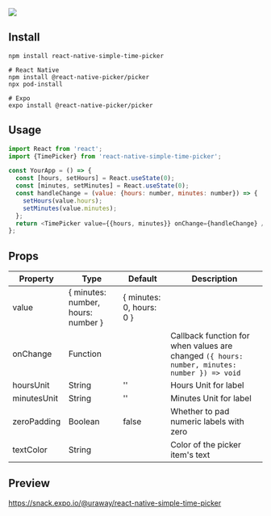 ![](https://i.imgur.com/z47iHvd.png)

## Install

```
npm install react-native-simple-time-picker

# React Native
npm install @react-native-picker/picker
npx pod-install

# Expo
expo install @react-native-picker/picker
```

## Usage

```javascript
import React from 'react';
import {TimePicker} from 'react-native-simple-time-picker';

const YourApp = () => {
  const [hours, setHours] = React.useState(0);
  const [minutes, setMinutes] = React.useState(0);
  const handleChange = (value: {hours: number, minutes: number}) => {
    setHours(value.hours);
    setMinutes(value.minutes);
  };
  return <TimePicker value={{hours, minutes}} onChange={handleChange} />;
};
```

## Props

| Property    | Type                               | Default                  | Description                                                                                  |
| ----------- | ---------------------------------- | ------------------------ | -------------------------------------------------------------------------------------------- |
| value       | { minutes: number, hours: number } | { minutes: 0, hours: 0 } |                                                                                              |
| onChange    | Function                           |                          | Callback function for when values are changed `({ hours: number, minutes: number }) => void` |
| hoursUnit   | String                             | ''                       | Hours Unit for label                                                                         |
| minutesUnit | String                             | ''                       | Minutes Unit for label                                                                       |
| zeroPadding | Boolean                            | false                    | Whether to pad numeric labels with zero                                                      |
| textColor   | String                             |                          | Color of the picker item's text                                                              |

## Preview

https://snack.expo.io/@uraway/react-native-simple-time-picker
